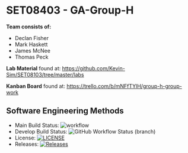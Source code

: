 # SET08403 - GA-Group-H
**Team consists of:**
- Declan Fisher
- Mark Haskett
- James McNee
- Thomas Peck

**Lab Material** found at: https://github.com/Kevin-Sim/SET08103/tree/master/labs

**Kanban Board** found at: https://trello.com/b/mNFfTYlH/group-h-group-work

## Software Engineering Methods
- Main Build Status: ![workflow](https://img.shields.io/github/workflow/status/decfisher/sem-labs/My%20Workflow/master?style=flat-square)
- Develop Build Status: ![GitHub Workflow Status (branch)](https://img.shields.io/github/workflow/status/decfisher/sem-labs/My%20Workflow/develop?style=flat-square)
- License: [![LICENSE](https://img.shields.io/github/license/decfisher/sem-labs)](https://github.com/decfisher/sem-labs/blob/master/LICENSE)
- Releases: [![Releases](https://img.shields.io/github/v/release/decfisher/sem-labs?include_prereleases)](https://github.com/decfisher/sem-labs/releases)
